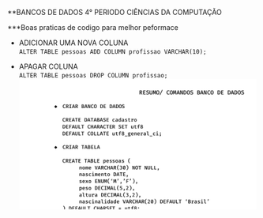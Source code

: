 **BANCOS DE DADOS 4° PERIODO CIÊNCIAS DA COMPUTAÇÃO

***Boas praticas de codigo para melhor peformace 

- ADICIONAR UMA NOVA COLUNA <br>
`
  ALTER TABLE pessoas
  ADD COLUMN profissao VARCHAR(10);
`

- APAGAR COLUNA <br>
`
  ALTER TABLE pessoas
  DROP COLUMN profissao;
`
![screenshot](screenshot.png)